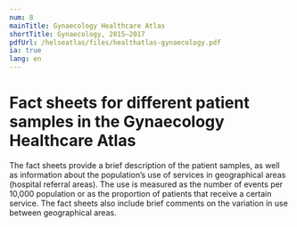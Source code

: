 ```yaml
---
num: 8
mainTitle: Gynaecology Healthcare Atlas
shortTitle: Gynaecology, 2015–2017
pdfUrl: /helseatlas/files/healthatlas-gynaecology.pdf
ia: true
lang: en
---
```


# Fact sheets for different patient samples in the Gynaecology Healthcare Atlas

The fact sheets provide a brief description of the patient samples, as well as information about the population’s use of services in geographical areas (hospital referral areas). The use is measured as the number of events per 10,000 population or as the proportion of patients that receive a certain service. The fact sheets also include brief comments on the variation in use between geographical areas.
